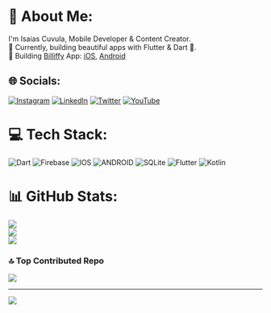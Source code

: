 # 💫 About Me:
I'm Isaias Cuvula, Mobile Developer & Content Creator.<br>🌱 Currently, building beautiful apps with Flutter & Dart 💙.<br>🔭 Building [Billiffy](https://play.google.com/store/apps/details?id=com.bersyte.billify) App: [iOS](https://apps.apple.com/app/billiffy/id1638395030), [Android](https://play.google.com/store/apps/details?id=com.bersyte.billify)<be> 

## 🌐 Socials:
[![Instagram](https://img.shields.io/badge/Instagram-%23E4405F.svg?logo=Instagram&logoColor=white)](https://instagram.com/isaias_cuvula) [![LinkedIn](https://img.shields.io/badge/LinkedIn-%230077B5.svg?logo=linkedin&logoColor=white)](https://linkedin.com/in/isaias-cuvula) [![Twitter](https://img.shields.io/badge/Twitter-%231DA1F2.svg?logo=Twitter&logoColor=white)](https://twitter.com/ICuvula) [![YouTube](https://img.shields.io/badge/YouTube-%23FF0000.svg?logo=YouTube&logoColor=white)](https://studio.youtube.com/channel/UChCgMnyGKOgEGDvubbjjr6A) 

# 💻 Tech Stack:
![Dart](https://img.shields.io/badge/dart-%230175C2.svg?style=plastic&logo=dart&logoColor=white) ![Firebase](https://img.shields.io/badge/firebase-%23039BE5.svg?style=plastic&logo=firebase) ![IOS](https://img.shields.io/badge/IOS-%2320232a.svg?style=plastic&logo=apple&logoColor=white) ![ANDROID](https://img.shields.io/badge/android-%2320232a.svg?style=plastic&logo=android&logoColor=%a4c639) ![SQLite](https://img.shields.io/badge/sqlite-%2307405e.svg?style=plastic&logo=sqlite&logoColor=white) ![Flutter](https://img.shields.io/badge/Flutter-%2302569B.svg?style=plastic&logo=Flutter&logoColor=white) ![Kotlin](https://img.shields.io/badge/kotlin-%230095D5.svg?style=plastic&logo=kotlin&logoColor=white)
# 📊 GitHub Stats:
![](https://github-readme-stats.vercel.app/api?username=IsaiasCuvula&theme=algolia&hide_border=false&include_all_commits=false&count_private=true)<br/>
![](https://github-readme-streak-stats.herokuapp.com/?user=IsaiasCuvula&theme=algolia&hide_border=false)<br/>
![](https://github-readme-stats.vercel.app/api/top-langs/?username=IsaiasCuvula&theme=algolia&hide_border=false&include_all_commits=false&count_private=true&layout=compact)

### 🔝 Top Contributed Repo
![](https://github-contributor-stats.vercel.app/api?username=IsaiasCuvula&limit=5&theme=radical&combine_all_yearly_contributions=true)

---
[![](https://visitcount.itsvg.in/api?id=IsaiasCuvula&icon=0&color=2)](https://visitcount.itsvg.in)

 
